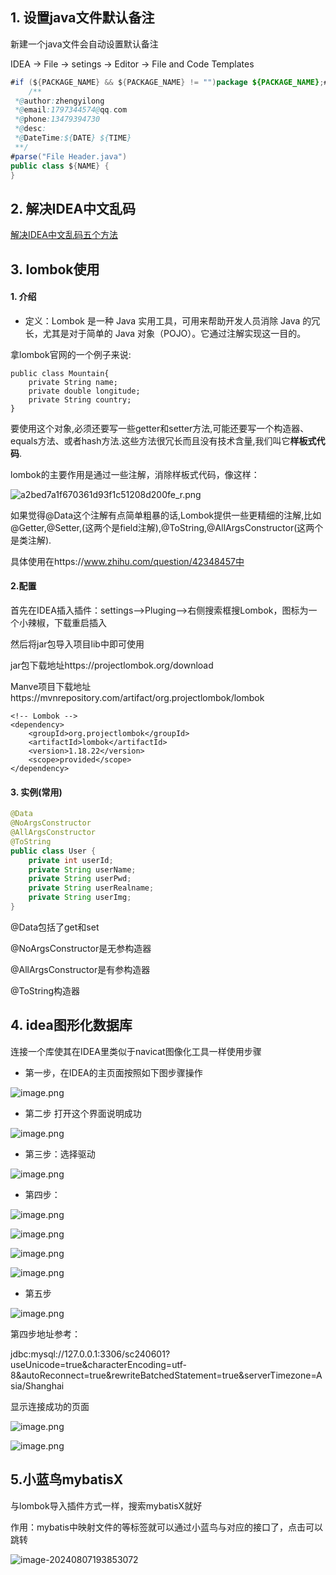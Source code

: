 ## 1. 设置java文件默认备注

新建一个java文件会自动设置默认备注

IDEA -> File -> setings -> Editor -> File and Code Templates

```java
#if (${PACKAGE_NAME} && ${PACKAGE_NAME} != "")package ${PACKAGE_NAME};#end
    /**
 *@author:zhengyilong
 *@email:1797344574@qq.com
 *@phone:13479394730
 *@desc:
 *@DateTime:${DATE} ${TIME}
 **/
#parse("File Header.java")
public class ${NAME} {
}
```

## 2. 解决IDEA中文乱码

[解决IDEA中文乱码五个方法](https://www.jb51.net/program/323537olj.htm)

## 3. lombok使用

#### 1. 介绍

- 定义：Lombok 是一种 Java 实用工具，可用来帮助开发人员消除 Java 的冗长，尤其是对于简单的 Java 对象（POJO）。它通过注解实现这一目的。



拿lombok官网的一个例子来说:

```
public class Mountain{
    private String name;
    private double longitude;
    private String country;
}
```



要使用这个对象,必须还要写一些getter和setter方法,可能还要写一个构造器、equals方法、或者hash方法.这些方法很冗长而且没有技术含量,我们叫它**样板式代码**.

lombok的主要作用是通过一些注解，消除样板式代码，像这样：

![a2bed7a1f670361d93f1c51208d200fe_r.png](https://s2.loli.net/2024/07/24/7YAR2a3GdjczSZp.png)

如果觉得@Data这个注解有点简单粗暴的话,Lombok提供一些更精细的注解,比如@Getter,@Setter,(这两个是field注解),@ToString,@AllArgsConstructor(这两个是类注解).

具体使用在https://www.zhihu.com/question/42348457中

#### 2.配置

首先在IDEA插入插件：settings-->Pluging-->右侧搜索框搜Lombok，图标为一个小辣椒，下载重启插入

然后将jar包导入项目lib中即可使用

jar包下载地址https://projectlombok.org/download

Manve项目下载地址https://mvnrepository.com/artifact/org.projectlombok/lombok

```
<!-- Lombok -->
<dependency>
    <groupId>org.projectlombok</groupId>
    <artifactId>lombok</artifactId>
    <version>1.18.22</version>
    <scope>provided</scope>
</dependency>
```

#### 3. 实例(常用)

````java
@Data
@NoArgsConstructor
@AllArgsConstructor
@ToString
public class User {
    private int userId;
    private String userName;
    private String userPwd;
    private String userRealname;
    private String userImg;
}
````

@Data包括了get和set

@NoArgsConstructor是无参构造器

@AllArgsConstructor是有参构造器

@ToString构造器

## 4. idea图形化数据库

连接一个库使其在IDEA里类似于navicat图像化工具一样使用步骤

- 第一步，在IDEA的主页面按照如下图步骤操作

![image.png](https://s2.loli.net/2024/07/24/gGIolmAb5pQ7Hi4.png)

- 第二步 打开这个界面说明成功

![image.png](https://s2.loli.net/2024/07/24/p3cUhqWakb8eVmE.png)

- 第三步：选择驱动

![image.png](https://s2.loli.net/2024/07/24/PNDHWaKQjEmqGXU.png)

- 第四步：

![image.png](https://s2.loli.net/2024/07/24/wAJNi95yTQqDu8n.png)

![image.png](https://s2.loli.net/2024/07/24/ez1TgWiLGouRwha.png)

![image.png](https://s2.loli.net/2024/07/24/fPYvxwyLtBJq8sa.png)

![image.png](https://s2.loli.net/2024/07/24/hpLPabz8ywMxlNe.png)

- 第五步

![image.png](https://s2.loli.net/2024/07/24/YbzZsK1JfpCP7hn.png)

第四步地址参考：

jdbc:mysql://127.0.0.1:3306/sc240601?useUnicode=true&characterEncoding=utf-8&autoReconnect=true&rewriteBatchedStatement=true&serverTimezone=Asia/Shanghai

显示连接成功的页面

![image.png](https://s2.loli.net/2024/07/24/inHq48huR1js7ta.png)

![image.png](https://s2.loli.net/2024/07/24/S8BvFEn4TKZp73Q.png)

## 5.小蓝鸟mybatisX

与lombok导入插件方式一样，搜索mybatisX就好

作用：mybatis中映射文件的<insert>等标签就可以通过小蓝鸟与对应的接口了，点击可以跳转

![image-20240807193853072](https://s2.loli.net/2024/08/07/WBgiJwbFxsK9dD7.png)
